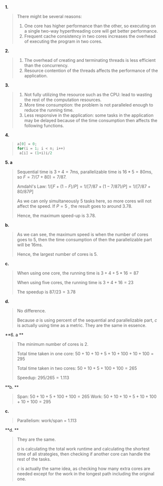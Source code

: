 **1.**

> There might be several reasons:
>
> 1. One core has higher performance than the other, so executing on a single two-way hyperthreading core will get better performance.
> 2. Frequent cache consistency in two cores increases the overhead of executing the program in two cores.

**2.**

>1. The overhead of creating and terminating threads is less efficient than the concurrency.
>2. Resource contention of the threads affects the performance of the application.

**3.**

>1. Not fully utilizing the resource such as the CPU: lead to wasting the rest of the computation resources. 
>2. More time consumption: the problem is not paralleled enough to reduce the running time.
>3. Less responsive in the application: some tasks in the application may be delayed because of the time consumption then affects the following functions.

**4.**

>```c++
>a[0] = 0;
>for(i = 1; i < n; i++)
>  a[i] = (1+i)i/2
>```

**5. a**

>Sequential time is $3+4=7$ms, parallelizable time is $16*5=80$ms, so $F=7/(7+80)=7/87$.
>
>Amdahl's Law: $1/[F+(1-F)/P]=1/[7/87+(1-7/87)/P]=1/[7/87+80/87P]$ 
>
>As we can only simultaneously 5 tasks here, so more cores will not affect the speed. If $P=5$ , the result goes to around 3.78.
>
>Hence, the maximum speed-up is 3.78.

**b.**

>As we can see, the maximum speed is when the number of cores goes to 5, then the time consumption of then the parallelizable part will be 16ms. 
>
>Hence, the largest number of cores is 5.

**c.**

>When using one core, the running time is $3+4+5*16=87$
>
>When using five cores, the running time is $3+4+16=23$
>
>The speedup is $87/23=3.78$

**d.**

>No difference. 
>
>Because $a$ is using percent of the sequential and parallelizable part, $c$ is actually using time as a metric. They are the same in essence. 

**6. a **

>The minimum number of cores is 2.
>
>Total time taken in one core: $50+10+10+5+10+100+10+100=295$
>
>Total time taken in two cores: $50+10+5+100+100=265$
>
>Speedup: $295/265=1.113$

**b. **

>Span: $50+10+5+100+100=265$
>Work: $50+10+10+5+10+100+10+100=295$

**c.**

>Parallelism: work/span = 1.113

**d. **

>They are the same.
>
>$a$ is calculating the total work runtime and calculating the shortest time of all strategies, then checking if another core can handle the rest of the tasks. 
>
>$c$ is actually the same idea, as checking how many extra cores are needed except for the work in the longest path including the original one.